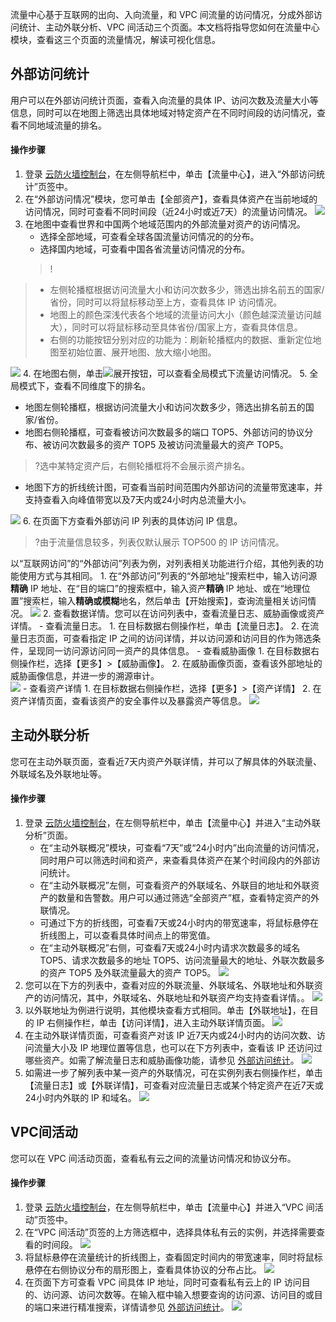 流量中心基于互联网的出向、入向流量，和 VPC 间流量的访问情况，分成外部访问统计、主动外联分析、VPC 间活动三个页面。本文档将指导您如何在流量中心模块，查看这三个页面的流量情况，解读可视化信息。
<span id="out"></span>
## 外部访问统计
用户可以在外部访问统计页面，查看入向流量的具体 IP、访问次数及流量大小等信息，同时可以在地图上筛选出具体地域对特定资产在不同时间段的访问情况，查看不同地域流量的排名。

#### 操作步骤

1. 登录 [云防火墙控制台](https://console.cloud.tencent.com/cfw)，在左侧导航栏中，单击【流量中心】，进入“外部访问统计”页签中。
2. 在“外部访问情况”模块，您可单击【全部资产】，查看具体资产在当前地域的访问情况，同时可查看不同时间段（近24小时或近7天）的流量访问情况。
  ![](https://main.qcloudimg.com/raw/9469fe505ba4424b7c14eb935540baec.png)
3. 在地图中查看世界和中国两个地域范围内的外部流量对资产的访问情况。
	- 选择全部地域，可查看全球各国流量访问情况的的分布。
	- 选择国内地域，可查看中国各省流量访问情况的分布。
	 >!
  >- 左侧轮播框根据访问流量大小和访问次数多少，筛选出排名前五的国家/省份，同时可以将鼠标移动至上方，查看具体 IP 访问情况。
  >- 地图上的颜色深浅代表各个地域的流量访问大小（颜色越深流量访问越大），同时可以将鼠标移动至具体省份/国家上方，查看具体信息。
  >- 右侧的功能按钮分别对应的功能为：刷新轮播框内的数据、重新定位地图至初始位置、展开地图、放大缩小地图。
  >
  ![](https://main.qcloudimg.com/raw/54b1e0aa74cd8179a852d1182185c99b.png)
4. 在地图右侧，单击<img src="https://main.qcloudimg.com/raw/2b3a0dcde8a1f294cfb8d9ba532d8810.png" style="margin:0;">展开按钮，可以查看全局模式下流量访问情况。
5. 全局模式下，查看不同维度下的排名。
  - 地图左侧轮播框，根据访问流量大小和访问次数多少，筛选出排名前五的国家/省份。
  - 地图右侧轮播框，可查看被访问次数最多的端口 TOP5、外部访问的协议分布、被访问次数最多的资产 TOP5 及被访问流量最大的资产 TOP5。
   >?选中某特定资产后，右侧轮播框将不会展示资产排名。
 - 地图下方的折线统计图，可查看当前时间范围内外部访问的流量带宽速率，并支持查看入向峰值带宽以及7天内或24小时内总流量大小。
>
  ![](https://main.qcloudimg.com/raw/6cc8cee317625402144f39cb904fefc1.png)
6. 在页面下方查看外部访问 IP 列表的具体访问 IP 信息。
>?由于流量信息较多，列表仅默认展示 TOP500 的 IP 访问情况。
>
以“互联网访问”的“外部访问”列表为例，对列表相关功能进行介绍，其他列表的功能使用方式与其相同。
	1. 在“外部访问”列表的“外部地址”搜索栏中，输入访问源**精确** IP 地址、在“目的端口”的搜索框中，输入资产**精确** IP 地址、或在“地理位置”搜索栏，输入**精确或模糊**地名，然后单击【开始搜索】，查询流量相关访问情况。 
	![](https://main.qcloudimg.com/raw/d8576be06b0565c16838f3d15b8ce27f.png)
	2. 查看数据详情。您可以在访问列表中，查看流量日志、威胁画像或资产详情。
		 - 查看流量日志。
			1. 在目标数据右侧操作栏，单击【流量日志】。
			2. 在流量日志页面，可查看指定 IP 之间的访问详情，并以访问源和访问目的作为筛选条件，呈现同一访问源访问同一资产的具体信息。
		 - 查看威胁画像
			 1. 在目标数据右侧操作栏，选择【更多】>【威胁画像】。
			 2. 在威胁画像页面，查看该外部地址的威胁画像信息，并进一步的溯源审计。   
     ![](https://main.qcloudimg.com/raw/d026835fb0122b70b9284d65da9eb75d.png) 
		 - 查看资产详情
			1. 在目标数据右侧操作栏，选择【更多】>【资产详情】
			2. 在资产详情页面，查看该资产的安全事件以及暴露资产等信息。
![](https://main.qcloudimg.com/raw/b30fcd92d3960335a2a8664c8fdf198e.png)

## 主动外联分析
您可在主动外联页面，查看近7天内资产外联详情，并可以了解具体的外联流量、外联域名及外联地址等。
#### 操作步骤

1. 登录 [云防火墙控制台](https://console.cloud.tencent.com/cfw)，在左侧导航栏中，单击【流量中心】并进入“主动外联分析”页面。
	- 在“主动外联概况”模块，可查看“7天”或“24小时内”出向流量的访问情况，同时用户可以筛选时间和资产，来查看具体资产在某个时间段内的外部访问统计。
	- 在“主动外联概况”左侧，可查看资产的外联域名、外联目的地址和外联资产的数量和告警数。用户可以通过筛选“全部资产”框，查看特定资产的外联情况。
	- 可通过下方的折线图，可查看7天或24小时内的带宽速率，将鼠标悬停在折线图上，可以查看具体时间点上的带宽值。
	-  在“主动外联概况”右侧，可查看7天或24小时内请求次数最多的域名 TOP5、请求次数最多的地址 TOP5、访问流量最大的地址、外联次数最多的资产 TOP5 及外联流量最大的资产 TOP5。
   ![](https://main.qcloudimg.com/raw/15ce0208034fde8b4ba70a5c6f214614.png)
2. 您可以在下方的列表中，查看对应的外联流量、外联域名、外联地址和外联资产的访问情况，其中，外联域名、外联地址和外联资产均支持查看详情。。
![](https://main.qcloudimg.com/raw/6ade1ae8c6ef6891a3f9da4f7669925a.png)
3. 以外联地址为例进行说明，其他模块查看方式相同。单击【外联地址】，在目的 IP 右侧操作栏，单击【访问详情】，进入主动外联详情页面。
![](https://main.qcloudimg.com/raw/f992ac2e0c44cf4b149261e4ede33078.png)
4. 在主动外联详情页面，可查看资产对该 IP 近7天内或24小时内的访问次数、访问流量大小及 IP 地理位置等信息，也可以在下方列表中，查看该 IP 还访问过哪些资产。如需了解流量日志和威胁画像功能，请参见 [外部访问统计](#out)。
![](https://main.qcloudimg.com/raw/c063add7b80a8e2ae5c33ba085eecdef.png)
5. 如需进一步了解列表中某一资产的外联情况，可在实例列表右侧操作栏，单击【流量日志】或【外联详情】，可查看对应流量日志或某个特定资产在近7天或24小时内外联的 IP 和域名。
![](https://main.qcloudimg.com/raw/99f8e9cc9bad94261e96729a8449f7d6.png)


## VPC间活动
您可以在 VPC 间活动页面，查看私有云之间的流量访问情况和协议分布。
#### 操作步骤

1. 登录 [云防火墙控制台](https://console.cloud.tencent.com/cfw)，在左侧导航栏中，单击【流量中心】并进入“VPC 间活动”页签中。
2. 在“VPC 间活动”页签的上方筛选框中，选择具体私有云的实例，并选择需要查看的时间段。
![](https://main.qcloudimg.com/raw/c40ab77e823b3558235ab74289fef0c3.png)
3. 将鼠标悬停在流量统计的折线图上，查看固定时间内的带宽速率，同时将鼠标悬停在右侧协议分布的扇形图上，查看具体协议的分布占比。
  ![](https://main.qcloudimg.com/raw/e3a0983d991d69ca139ef9cbf11a6582.png)
4. 在页面下方可查看 VPC 间具体 IP 地址，同时可查看私有云上的 IP 访问目的、访问源、访问次数等。在输入框中输入想要查询的访问源、访问目的或目的端口来进行精准搜索，详情请参见 [外部访问统计](#out)。
![](https://main.qcloudimg.com/raw/08c9abae7c84f2ef83d41d808aabc4f1.png)
